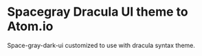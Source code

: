 # Spacegray Dracula UI theme to Atom.io

Space-gray-dark-ui customized  to use with dracula syntax theme.
